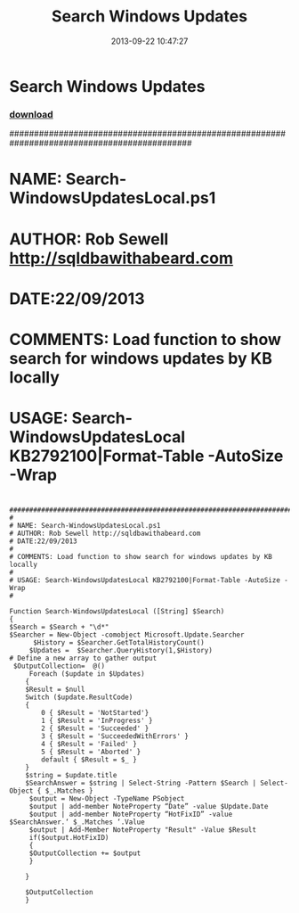 ﻿---
pid:            4482
poster:         Rob Sewell
title:          Search Windows Updates
date:           2013-09-22 10:47:27
format:         posh
parent:         0
parent:         0

---

# Search Windows Updates

### [download](4482.ps1)

#############################################################################################
#
# NAME: Search-WindowsUpdatesLocal.ps1
# AUTHOR: Rob Sewell http://sqldbawithabeard.com
# DATE:22/09/2013
#
# COMMENTS: Load function to show search for windows updates by KB locally
#
# USAGE: Search-WindowsUpdatesLocal KB2792100|Format-Table -AutoSize -Wrap
#  

```posh
#############################################################################################
#
# NAME: Search-WindowsUpdatesLocal.ps1
# AUTHOR: Rob Sewell http://sqldbawithabeard.com
# DATE:22/09/2013
#
# COMMENTS: Load function to show search for windows updates by KB locally
#
# USAGE: Search-WindowsUpdatesLocal KB2792100|Format-Table -AutoSize -Wrap
#    

Function Search-WindowsUpdatesLocal ([String] $Search)
{
$Search = $Search + "\d*" 
$Searcher = New-Object -comobject Microsoft.Update.Searcher
      $History = $Searcher.GetTotalHistoryCount()
     $Updates =  $Searcher.QueryHistory(1,$History)
# Define a new array to gather output
 $OutputCollection=  @()
     Foreach ($update in $Updates)
    {
    $Result = $null
    Switch ($update.ResultCode)
    {
        0 { $Result = 'NotStarted'}
        1 { $Result = 'InProgress' }
        2 { $Result = 'Succeeded' }
        3 { $Result = 'SucceededWithErrors' }
        4 { $Result = 'Failed' }
        5 { $Result = 'Aborted' }
        default { $Result = $_ }
    }
    $string = $update.title
    $SearchAnswer = $string | Select-String -Pattern $Search | Select-Object { $_.Matches } 
     $output = New-Object -TypeName PSobject
     $output | add-member NoteProperty “Date” -value $Update.Date
     $output | add-member NoteProperty “HotFixID” -value $SearchAnswer.‘ $_.Matches ‘.Value
     $output | Add-Member NoteProperty "Result" -Value $Result
     if($output.HotFixID)
     {
     $OutputCollection += $output
     }
 
    }

    $OutputCollection
    }

```
